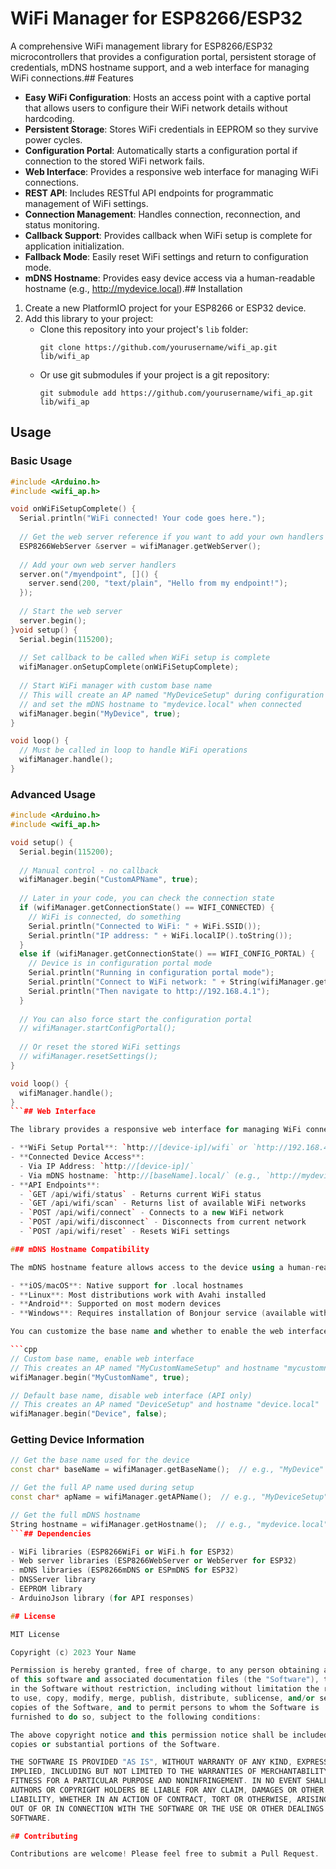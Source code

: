 # WiFi Manager for ESP8266/ESP32

A comprehensive WiFi management library for ESP8266/ESP32 microcontrollers that provides a configuration portal, persistent storage of credentials, mDNS hostname support, and a web interface for managing WiFi connections.## Features

- **Easy WiFi Configuration**: Hosts an access point with a captive portal that allows users to configure their WiFi network details without hardcoding.
- **Persistent Storage**: Stores WiFi credentials in EEPROM so they survive power cycles.
- **Configuration Portal**: Automatically starts a configuration portal if connection to the stored WiFi network fails.
- **Web Interface**: Provides a responsive web interface for managing WiFi connections.
- **REST API**: Includes RESTful API endpoints for programmatic management of WiFi settings.
- **Connection Management**: Handles connection, reconnection, and status monitoring.
- **Callback Support**: Provides callback when WiFi setup is complete for application initialization.
- **Fallback Mode**: Easily reset WiFi settings and return to configuration mode.
- **mDNS Hostname**: Provides easy device access via a human-readable hostname (e.g., http://mydevice.local).## Installation

1. Create a new PlatformIO project for your ESP8266 or ESP32 device.
2. Add this library to your project:
   - Clone this repository into your project's `lib` folder: 
     ```
     git clone https://github.com/yourusername/wifi_ap.git lib/wifi_ap
     ```
   - Or use git submodules if your project is a git repository:
     ```
     git submodule add https://github.com/yourusername/wifi_ap.git lib/wifi_ap
     ```

## Usage

### Basic Usage

```cpp
#include <Arduino.h>
#include <wifi_ap.h>

void onWiFiSetupComplete() {
  Serial.println("WiFi connected! Your code goes here.");
  
  // Get the web server reference if you want to add your own handlers
  ESP8266WebServer &server = wifiManager.getWebServer();
  
  // Add your own web server handlers
  server.on("/myendpoint", []() {
    server.send(200, "text/plain", "Hello from my endpoint!");
  });
  
  // Start the web server
  server.begin();
}void setup() {
  Serial.begin(115200);
  
  // Set callback to be called when WiFi setup is complete
  wifiManager.onSetupComplete(onWiFiSetupComplete);
  
  // Start WiFi manager with custom base name
  // This will create an AP named "MyDeviceSetup" during configuration
  // and set the mDNS hostname to "mydevice.local" when connected
  wifiManager.begin("MyDevice", true);
}

void loop() {
  // Must be called in loop to handle WiFi operations
  wifiManager.handle();
}
```

### Advanced Usage

```cpp
#include <Arduino.h>
#include <wifi_ap.h>

void setup() {
  Serial.begin(115200);
  
  // Manual control - no callback
  wifiManager.begin("CustomAPName", true);
  
  // Later in your code, you can check the connection state
  if (wifiManager.getConnectionState() == WIFI_CONNECTED) {
    // WiFi is connected, do something
    Serial.println("Connected to WiFi: " + WiFi.SSID());
    Serial.println("IP address: " + WiFi.localIP().toString());
  } 
  else if (wifiManager.getConnectionState() == WIFI_CONFIG_PORTAL) {
    // Device is in configuration portal mode
    Serial.println("Running in configuration portal mode");
    Serial.println("Connect to WiFi network: " + String(wifiManager.getAPName()));
    Serial.println("Then navigate to http://192.168.4.1");
  }
  
  // You can also force start the configuration portal
  // wifiManager.startConfigPortal();
  
  // Or reset the stored WiFi settings
  // wifiManager.resetSettings();
}

void loop() {
  wifiManager.handle();
}
```## Web Interface

The library provides a responsive web interface for managing WiFi connections:

- **WiFi Setup Portal**: `http://[device-ip]/wifi` or `http://192.168.4.1` when in AP mode
- **Connected Device Access**:
  - Via IP Address: `http://[device-ip]/`
  - Via mDNS hostname: `http://[baseName].local/` (e.g., `http://mydevice.local/`)
- **API Endpoints**:
  - `GET /api/wifi/status` - Returns current WiFi status
  - `GET /api/wifi/scan` - Returns list of available WiFi networks
  - `POST /api/wifi/connect` - Connects to a new WiFi network
  - `POST /api/wifi/disconnect` - Disconnects from current network
  - `POST /api/wifi/reset` - Resets WiFi settings

### mDNS Hostname Compatibility

The mDNS hostname feature allows access to the device using a human-readable name rather than an IP address:

- **iOS/macOS**: Native support for .local hostnames
- **Linux**: Most distributions work with Avahi installed
- **Android**: Supported on most modern devices
- **Windows**: Requires installation of Bonjour service (available with iTunes or as a standalone package)## Customization

You can customize the base name and whether to enable the web interface:

```cpp
// Custom base name, enable web interface
// This creates an AP named "MyCustomNameSetup" and hostname "mycustomname.local"
wifiManager.begin("MyCustomName", true);

// Default base name, disable web interface (API only)
// This creates an AP named "DeviceSetup" and hostname "device.local"
wifiManager.begin("Device", false);
```

### Getting Device Information

```cpp
// Get the base name used for the device
const char* baseName = wifiManager.getBaseName();  // e.g., "MyDevice"

// Get the full AP name used during setup
const char* apName = wifiManager.getAPName();  // e.g., "MyDeviceSetup"

// Get the full mDNS hostname
String hostname = wifiManager.getHostname();  // e.g., "mydevice.local"
```## Dependencies

- WiFi libraries (ESP8266WiFi or WiFi.h for ESP32)
- Web server libraries (ESP8266WebServer or WebServer for ESP32)
- mDNS libraries (ESP8266mDNS or ESPmDNS for ESP32)
- DNSServer library
- EEPROM library
- ArduinoJson library (for API responses)

## License

MIT License

Copyright (c) 2023 Your Name

Permission is hereby granted, free of charge, to any person obtaining a copy
of this software and associated documentation files (the "Software"), to deal
in the Software without restriction, including without limitation the rights
to use, copy, modify, merge, publish, distribute, sublicense, and/or sell
copies of the Software, and to permit persons to whom the Software is
furnished to do so, subject to the following conditions:

The above copyright notice and this permission notice shall be included in all
copies or substantial portions of the Software.

THE SOFTWARE IS PROVIDED "AS IS", WITHOUT WARRANTY OF ANY KIND, EXPRESS OR
IMPLIED, INCLUDING BUT NOT LIMITED TO THE WARRANTIES OF MERCHANTABILITY,
FITNESS FOR A PARTICULAR PURPOSE AND NONINFRINGEMENT. IN NO EVENT SHALL THE
AUTHORS OR COPYRIGHT HOLDERS BE LIABLE FOR ANY CLAIM, DAMAGES OR OTHER
LIABILITY, WHETHER IN AN ACTION OF CONTRACT, TORT OR OTHERWISE, ARISING FROM,
OUT OF OR IN CONNECTION WITH THE SOFTWARE OR THE USE OR OTHER DEALINGS IN THE
SOFTWARE.

## Contributing

Contributions are welcome! Please feel free to submit a Pull Request.